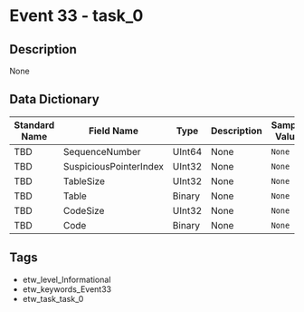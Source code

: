 # Event 33 - task_0

## Description
None

## Data Dictionary
|Standard Name|Field Name|Type|Description|Sample Value|
|---|---|---|---|---|
|TBD|SequenceNumber|UInt64|None|`None`|
|TBD|SuspiciousPointerIndex|UInt32|None|`None`|
|TBD|TableSize|UInt32|None|`None`|
|TBD|Table|Binary|None|`None`|
|TBD|CodeSize|UInt32|None|`None`|
|TBD|Code|Binary|None|`None`|

## Tags
* etw_level_Informational
* etw_keywords_Event33
* etw_task_task_0